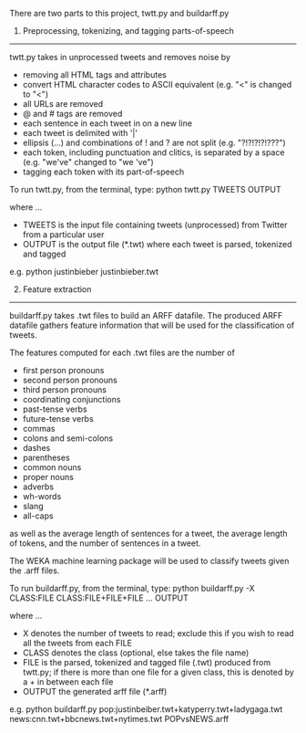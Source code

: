 There are two parts to this project, twtt.py and buildarff.py

1. Preprocessing, tokenizing, and tagging parts-of-speech
-------------------------------------------------------------------------------
twtt.py takes in unprocessed tweets and removes noise by
- removing all HTML tags and attributes
- convert HTML character codes to ASCII equivalent (e.g. "&lt;" is changed to "<")
- all URLs are removed
- @ and # tags are removed
- each sentence in each tweet in on a new line
- each tweet is delimited with '|'
- ellipsis (...) and combinations of ! and ? are not split (e.g. "?!?!?!?!???")
- each token, including punctuation and clitics, is separated by a space (e.g. "we've" changed to "we 've")
- tagging each token with its part-of-speech

To run twtt.py, from the terminal, type:
python twtt.py TWEETS OUTPUT

where ...
- TWEETS is the input file containing tweets (unprocessed) from Twitter from a particular user
- OUTPUT is the output file (*.twt) where each tweet is parsed, tokenized and tagged

e.g. python justinbieber justinbieber.twt




2. Feature extraction
-------------------------------------------------------------------------------
buildarff.py takes .twt files to build an ARFF datafile. The produced ARFF datafile gathers feature information that will be used for the classification of tweets. 

The features computed for each .twt files are the number of
- first person pronouns
- second person pronouns
- third person pronouns
- coordinating conjunctions
- past-tense verbs
- future-tense verbs
- commas
- colons and semi-colons
- dashes
- parentheses
- common nouns
- proper nouns
- adverbs
- wh-words
- slang
- all-caps

as well as the average length of sentences for a tweet, the average length of tokens, and the number of sentences in a tweet.

The WEKA machine learning package will be used to classify tweets given the .arff files.


To run buildarff.py, from the terminal, type:
python buildarff.py -X CLASS:FILE CLASS:FILE+FILE+FILE ... OUTPUT

where ...
- X denotes the number of tweets to read; exclude this if you wish to read all the tweets from each FILE
- CLASS denotes the class (optional, else takes the file name)
- FILE is the parsed, tokenized and tagged file (.twt) produced from twtt.py; if there is more than one file for a given class, this is denoted by a + in between each file
- OUTPUT the generated arff file (*.arff)

e.g. python buildarff.py pop:justinbeiber.twt+katyperry.twt+ladygaga.twt news:cnn.twt+bbcnews.twt+nytimes.twt POPvsNEWS.arff
